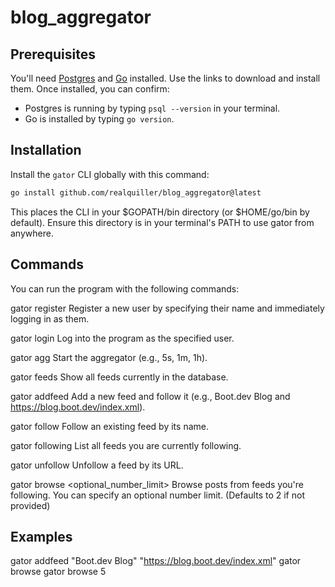 # blog_aggregator

## Prerequisites

You'll need [Postgres](https://www.postgresql.org/download/) and [Go](https://go.dev/doc/install) installed. Use the links to download and install them. Once installed, you can confirm:

- Postgres is running by typing `psql --version` in your terminal.
- Go is installed by typing `go version`.

## Installation

Install the `gator` CLI globally with this command:

```bash
go install github.com/realquiller/blog_aggregator@latest
```

This places the CLI in your $GOPATH/bin directory (or $HOME/go/bin by default).
Ensure this directory is in your terminal's PATH to use gator from anywhere.


## Commands
You can run the program with the following commands:

gator register <name>
Register a new user by specifying their name and immediately logging in as them.

gator login <name>
Log into the program as the specified user.

gator agg <time-format>
Start the aggregator (e.g., 5s, 1m, 1h).

gator feeds
Show all feeds currently in the database.

gator addfeed <name> <url>
Add a new feed and follow it (e.g., Boot.dev Blog and https://blog.boot.dev/index.xml).

gator follow <name>
Follow an existing feed by its name.

gator following
List all feeds you are currently following.

gator unfollow <url>
Unfollow a feed by its URL.

gator browse <optional_number_limit>
Browse posts from feeds you're following. You can specify an optional number limit.
(Defaults to 2 if not provided)

## Examples

gator addfeed "Boot.dev Blog" "https://blog.boot.dev/index.xml"
gator browse
gator browse 5
